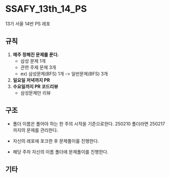 # SSAFY_13th_14_PS

13기 서울 14반 PS 레포

## 규칙

1. **매주 정해진 문제를 푼다.**
    - 삼성 문제 1개
    - 관련 주제 문제 3개
    - ex) 삼성문제(BFS) 1개 -> 일반문제(BFS) 3개
2. **일요일 저녁까지 PR**
3. **수요일까지 PR 코드리뷰**
    - 삼성문제만 리뷰

## 구조

- 폴더 이름은 풀어야 하는 한 주의 시작을 기준으로한다.
250210 폴더라면 250217 까지의 문제를 관리한다.

- 자신의 레포에 포크한 후 문제풀이를 진행한다.

- 해당 주차 자신의 이름 폴더에 문제풀이를 진행한다.

## 기타